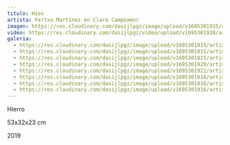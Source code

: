 ```yaml
---
titulo: Hios
artista: Fertxu Martínez en Clara Campoamor
imagen: https://res.cloudinary.com/dasijlpgz/image/upload/v1695301915/artistas/Fertxu%20Mart%C3%ADnez/Hios/P1060259.jpg
video: https://res.cloudinary.com/dasijlpgz/video/upload/v1695301928/artistas/Fertxu%20Mart%C3%ADnez/Hios/Sin_t%C3%ADtulo-3.mp4
galeria:
  - https://res.cloudinary.com/dasijlpgz/image/upload/v1695301915/artistas/Fertxu%20Mart%C3%ADnez/Hios/P1060259.jpg
  - https://res.cloudinary.com/dasijlpgz/image/upload/v1695301915/artistas/Fertxu%20Mart%C3%ADnez/Hios/P1060262.jpg
  - https://res.cloudinary.com/dasijlpgz/image/upload/v1695301915/artistas/Fertxu%20Mart%C3%ADnez/Hios/P1060264.jpg
  - https://res.cloudinary.com/dasijlpgz/image/upload/v1695301920/artistas/Fertxu%20Mart%C3%ADnez/Hios/P1060270.jpg
  - https://res.cloudinary.com/dasijlpgz/image/upload/v1695301922/artistas/Fertxu%20Mart%C3%ADnez/Hios/P1060271.jpg
  - https://res.cloudinary.com/dasijlpgz/image/upload/v1695301918/artistas/Fertxu%20Mart%C3%ADnez/Hios/P1060268.jpg
  - https://res.cloudinary.com/dasijlpgz/image/upload/v1695301916/artistas/Fertxu%20Mart%C3%ADnez/Hios/P1060266.jpg
  - https://res.cloudinary.com/dasijlpgz/image/upload/v1695301916/artistas/Fertxu%20Mart%C3%ADnez/Hios/P1060267.jpg
---
```

H﻿ierro

5﻿3x32x23 cm

2﻿019